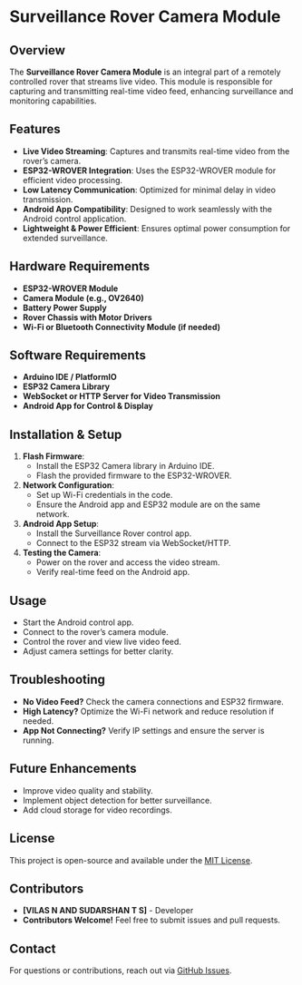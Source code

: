 # Surveillance Rover Camera Module

## Overview
The **Surveillance Rover Camera Module** is an integral part of a remotely controlled rover that streams live video. This module is responsible for capturing and transmitting real-time video feed, enhancing surveillance and monitoring capabilities.

## Features
- **Live Video Streaming**: Captures and transmits real-time video from the rover’s camera.
- **ESP32-WROVER Integration**: Uses the ESP32-WROVER module for efficient video processing.
- **Low Latency Communication**: Optimized for minimal delay in video transmission.
- **Android App Compatibility**: Designed to work seamlessly with the Android control application.
- **Lightweight & Power Efficient**: Ensures optimal power consumption for extended surveillance.

## Hardware Requirements
- **ESP32-WROVER Module**
- **Camera Module (e.g., OV2640)**
- **Battery Power Supply**
- **Rover Chassis with Motor Drivers**
- **Wi-Fi or Bluetooth Connectivity Module (if needed)**

## Software Requirements
- **Arduino IDE / PlatformIO**
- **ESP32 Camera Library**
- **WebSocket or HTTP Server for Video Transmission**
- **Android App for Control & Display**

## Installation & Setup
1. **Flash Firmware**:
   - Install the ESP32 Camera library in Arduino IDE.
   - Flash the provided firmware to the ESP32-WROVER.
2. **Network Configuration**:
   - Set up Wi-Fi credentials in the code.
   - Ensure the Android app and ESP32 module are on the same network.
3. **Android App Setup**:
   - Install the Surveillance Rover control app.
   - Connect to the ESP32 stream via WebSocket/HTTP.
4. **Testing the Camera**:
   - Power on the rover and access the video stream.
   - Verify real-time feed on the Android app.

## Usage
- Start the Android control app.
- Connect to the rover’s camera module.
- Control the rover and view live video feed.
- Adjust camera settings for better clarity.

## Troubleshooting
- **No Video Feed?** Check the camera connections and ESP32 firmware.
- **High Latency?** Optimize the Wi-Fi network and reduce resolution if needed.
- **App Not Connecting?** Verify IP settings and ensure the server is running.

## Future Enhancements
- Improve video quality and stability.
- Implement object detection for better surveillance.
- Add cloud storage for video recordings.

## License
This project is open-source and available under the [MIT License](LICENSE).

## Contributors
- **[VILAS N  AND SUDARSHAN T S]** - Developer
- **Contributors Welcome!** Feel free to submit issues and pull requests.

## Contact
For questions or contributions, reach out via [GitHub Issues](https://github.com/123-vilas/Surveillance-Rover-Camera-Module-/issues).

